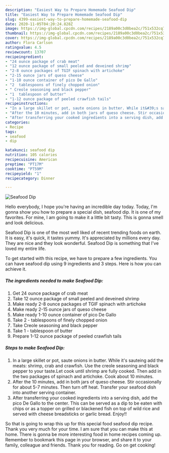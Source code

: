 ```yaml
---
description: "Easiest Way to Prepare Homemade Seafood Dip"
title: "Easiest Way to Prepare Homemade Seafood Dip"
slug: 4399-easiest-way-to-prepare-homemade-seafood-dip
date: 2020-11-05T04:20:24.828Z
image: https://img-global.cpcdn.com/recipes/2189a00c3d0bea2c/751x532cq70/seafood-dip-recipe-main-photo.jpg
thumbnail: https://img-global.cpcdn.com/recipes/2189a00c3d0bea2c/751x532cq70/seafood-dip-recipe-main-photo.jpg
cover: https://img-global.cpcdn.com/recipes/2189a00c3d0bea2c/751x532cq70/seafood-dip-recipe-main-photo.jpg
author: Flora Carlson
ratingvalue: 4.5
reviewcount: 13707
recipeingredient:
- "24 ounce package of crab meat"
- "12 ounce package of small peeled and deveined shrimp"
- "2-8 ounce packages of TGIF spinach with artichoke"
- "2-15 ounce jars of queso cheese"
- "1-10 ounce container of pico De Gallo"
- "2  tablespoons of finely chopped onion"
- " Creole seasoning and black pepper"
- "1  tablespoon of butter"
- "1-12 ounce package of peeled crawfish tails"
recipeinstructions:
- "In a large skillet or pot, saute onions in butter. While it&#39;s sauteing add the meats: shrimp, crab and crawfish. Use the creole seasoning and black pepper to your taste.Let cook until shrimp are fully cooked. Then add in the two packages of spinach and artichoke. Cook about 10 minutes."
- "After the 10 minutes, add in both jars of queso cheese. Stir occasionally for about 5-7 minutes. Then turn off heat. Transfer your seafood dish into another serving container."
- "After transferring your cooked ingredients into a serving dish, add the pico De Gallo to the center. This can be served as a dip to be eaten with chips or as a topper on grilled or blackened fish on top of wild rice and served with cheese breadsticks or garlic bread. Enjoy!!"
categories:
- Recipe
tags:
- seafood
- dip

katakunci: seafood dip 
nutrition: 105 calories
recipecuisine: American
preptime: "PT17M"
cooktime: "PT59M"
recipeyield: "1"
recipecategory: Dinner

---
```



![Seafood Dip](https://img-global.cpcdn.com/recipes/2189a00c3d0bea2c/751x532cq70/seafood-dip-recipe-main-photo.jpg)

Hello everybody, I hope you're having an incredible day today. Today, I'm gonna show you how to prepare a special dish, seafood dip. It is one of my favorites. For mine, I am going to make it a little bit tasty. This is gonna smell and look delicious.

Seafood Dip is one of the most well liked of recent trending foods on earth. It is easy, it's quick, it tastes yummy. It's appreciated by millions every day. They are nice and they look wonderful. Seafood Dip is something that I've loved my entire life.




To get started with this recipe, we have to prepare a few ingredients. You can have seafood dip using 9 ingredients and 3 steps. Here is how you can achieve it.

<!--inarticleads1-->

##### The ingredients needed to make Seafood Dip:

1. Get 24 ounce package of crab meat
1. Take 12 ounce package of small peeled and deveined shrimp
1. Make ready 2-8 ounce packages of TGIF spinach with artichoke
1. Make ready 2-15 ounce jars of queso cheese
1. Make ready 1-10 ounce container of pico De Gallo
1. Take 2 - tablespoons of finely chopped onion
1. Take  Creole seasoning and black pepper
1. Take 1 - tablespoon of butter
1. Prepare 1-12 ounce package of peeled crawfish tails




<!--inarticleads2-->

##### Steps to make Seafood Dip:

1. In a large skillet or pot, saute onions in butter. While it&#39;s sauteing add the meats: shrimp, crab and crawfish. Use the creole seasoning and black pepper to your taste.Let cook until shrimp are fully cooked. Then add in the two packages of spinach and artichoke. Cook about 10 minutes.
1. After the 10 minutes, add in both jars of queso cheese. Stir occasionally for about 5-7 minutes. Then turn off heat. Transfer your seafood dish into another serving container.
1. After transferring your cooked ingredients into a serving dish, add the pico De Gallo to the center. This can be served as a dip to be eaten with chips or as a topper on grilled or blackened fish on top of wild rice and served with cheese breadsticks or garlic bread. Enjoy!!




So that is going to wrap this up for this special food seafood dip recipe. Thank you very much for your time. I am sure that you can make this at home. There is gonna be more interesting food in home recipes coming up. Remember to bookmark this page in your browser, and share it to your family, colleague and friends. Thank you for reading. Go on get cooking!
